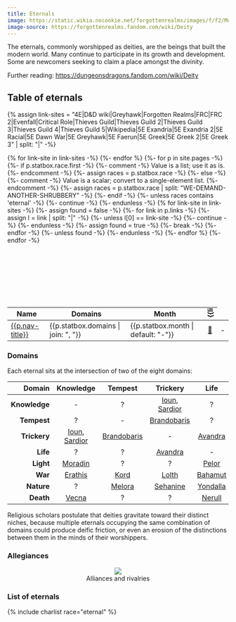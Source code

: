 ```yaml
---
title: Eternals
image: https://static.wikia.nocookie.net/forgottenrealms/images/f/f2/Mulhorandi_pantheon_I.jpg
image-source: https://forgottenrealms.fandom.com/wiki/Deity
---
```


The eternals, commonly worshipped as deities, are the beings that built the modern world. Many continue to participate in its growth and development. Some are newcomers seeking to claim a place amongst the divinity.

Further reading: https://dungeonsdragons.fandom.com/wiki/Deity

## Table of eternals

{% assign link-sites = "4E|D&D wiki|Greyhawk|Forgotten Realms|FRC|FRC 2|Evenfall|Critical Role|Thieves Guild|Thieves Guild 2|Thieves Guild 3|Thieves Guild 4|Thieves Guild 5|Wikipedia|5E Exandria|5E Exandria 2|5E Racial|5E Dawn War|5E Greyhawk|5E Faerun|5E Greek|5E Greek 2|5E Greek 3" | split: "|" -%}

<style>
th.rotate {
  white-space: nowrap;
}

th.rotate > div {
  transform: rotate(-90deg);
  width: 1em;
}
</style>
<table style="margin-top: 9em">
<thead>
<tr>
  <th>Name</th>
  <th>Domains</th>
  <th>Month</th>
{% for link-site in link-sites -%}
  <th class="rotate"><div>{{link-site}}</div></th>
{%- endfor %}
</tr>
</thead>
<tbody>
{%- for p in site.pages -%}
  {%- if p.statbox.race.first -%}
    {%- comment -%} Value is a list; use it as is. {%- endcomment -%}
    {%- assign races = p.statbox.race -%}
  {%- else -%}
    {%- comment -%} Value is a scalar; convert to a single-element list. {%- endcomment -%}
    {%- assign races = p.statbox.race | split: "WE-DEMAND-ANOTHER-SHRUBBERY" -%}
  {%- endif -%}
  {%- unless races contains 'eternal' -%} {%- continue -%} {%- endunless -%}
  <tr>
    <td><a href="{{site.baseurl}}{{p.url}}">{{p.nav-title}}</a></td>
    <td>{{p.statbox.domains | join: ", "}}</td>
    <td>{{p.statbox.month | default: "-"}}</td>
    {% for link-site in link-sites -%}
      {%- assign found = false -%}
      {%- for link in p.links -%}
        {%- assign l = link | split: "|" -%}
        {%- unless l[0] == link-site -%} {%- continue -%} {%- endunless -%}
        {%- assign found = true -%}
        <td style="text-align: center"><a href="{{l[1]}}">🔵</a></td>
        {%- break -%}
      {%- endfor -%}
      {%- unless found -%} <td style="text-align: center">-</td> {%- endunless -%}
    {%- endfor %}
  </tr>
{%- endfor -%}
</tbody>
</table>

### Domains

Each eternal sits at the intersection of two of the eight domains:

|        Domain | Knowledge         | Tempest       | Trickery          | Life       | Light      | War       | Nature     | Death     |
|--------------:|:-----------------:|:-------------:|:-----------------:|:----------:|:----------:|:---------:|:----------:|:---------:|
| **Knowledge** | -                 | ?             | [Ioun], [Sardior] | ?          | [Moradin]  | [Erathis] | ?          | [Vecna]   |
|   **Tempest** | ?                 | -             | [Brandobaris]     | ?          | ?          | [Kord]    | [Melora]   | ?         |
|  **Trickery** | [Ioun], [Sardior] | [Brandobaris] | -                 | [Avandra]  | ?          | [Lolth]   | [Sehanine] | ?         |
|      **Life** | ?                 | ?             | [Avandra]         | -          | [Pelor]    | [Bahamut] | [Yondalla] | [Nerull]  |
|     **Light** | [Moradin]         | ?             | ?                 | [Pelor]    | -          | [Sune]    | [Corellon] | ?         |
|       **War** | [Erathis]         | [Kord]        | [Lolth]           | [Bahamut]  | [Sune]     | -         | [Gruumsh]  | [Tiamat]  |
|    **Nature** | ?                 | [Melora]      | [Sehanine]        | [Yondalla] | [Corellon] | [Gruumsh] | -          | ?         |
|     **Death** | [Vecna]           | ?             | ?                 | [Nerull]   | ?          | [Tiamat]  | ?          | -         |

Religious scholars postulate that deities gravitate toward their distinct niches, because multiple eternals occupying the same combination of domains could produce deific friction, or even an erosion of the distinctions between them in the minds of their worshippers.

### Allegiances

<center><figure>
<a href="../assets/images/eternals.svg"><img src="../assets/images/eternals.svg" style="max-width: 100%; max-height: 500px"></a>
<figcaption style="text-align: center">Alliances and rivalries</figcaption>
</figure></center>

### List of eternals

{% include charlist race="eternal" %}

[Avandra]: ../dossiers/avandra
[Bahamut]: ../dossiers/bahamut
[Brandobaris]: ../dossiers/brandobaris
[Corellon]: ../dossiers/corellon
[Erathis]: ../dossiers/erathis
[Gruumsh]: ../dossiers/gruumsh
[Ioun]: ../dossiers/ioun
[Kord]: ../dossiers/kord
[Lolth]: ../dossiers/lolth
[Melora]: ../dossiers/melora
[Moradin]: ../dossiers/moradin
[Nerull]: ../dossiers/nerull
[Pelor]: ../dossiers/pelor
[Raven Queen]: ../dossiers/nerull
[Sardior]: ../dossiers/sardior
[Sehanine]: ../dossiers/sehanine
[Sune]: ../dossiers/sune
[Tiamat]: ../dossiers/tiamat
[Vecna]: ../dossiers/vecna
[Yondalla]: ../dossiers/yondalla
